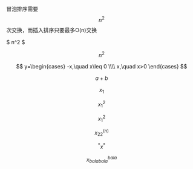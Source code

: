 冒泡排序需要 $$ n^2 $$ 次交换，而插入排序只要最多O(n)交换

$ n^2 $


$$ n^2 $$



$$
y=\begin{cases}
-x,\quad x\leq 0 \\\\
x,\quad x>0
\end{cases}
$$


$$a + b$$



$$x_1$$

$$x_1^2$$

$$x^2_1$$

$$x_{22}^{(n)}$$

$${}^*x^*$$

$$x_{balabala}^{bala}$$
